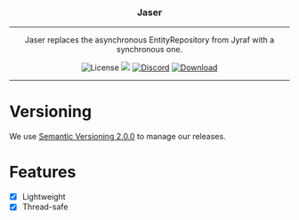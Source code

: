<p align="center">
<h3 align="center">Jaser</h3>

------

<p align="center">
Jaser replaces the asynchronous EntityRepository from Jyraf with a synchronous one.
</p>

<p align="center">
<img alt="License" src="https://img.shields.io/github/license/CKATEPTb-minecraft/jaser">
<a href="https://docs.gradle.org/7.5/release-notes.html"><img src="https://img.shields.io/badge/Gradle-7.5-brightgreen.svg?colorB=469C00&logo=gradle"></a>
<a href="https://discord.gg/P7FaqjcATp" target="_blank"><img alt="Discord" src="https://img.shields.io/discord/925686623222505482?label=discord"></a>
<a href="https://repo.jyraf.com/service/rest/v1/search/assets/download?sort=version&repository=maven-snapshots&maven.groupId=dev.ckateptb.minecraft&maven.artifactId=Jaser&maven.extension=jar" target="_blank"><img alt="Download" src="https://img.shields.io/nexus/s/dev.ckateptb.minecraft/Jaser?server=https%3A%2F%2Frepo.jyraf.com"></a>
</p>

------

# Versioning

We use [Semantic Versioning 2.0.0](https://semver.org/spec/v2.0.0.html) to manage our releases.

# Features

- [X] Lightweight
- [X] Thread-safe